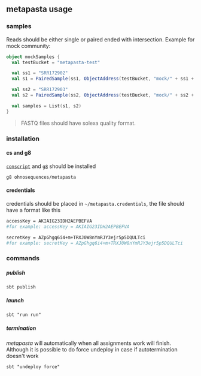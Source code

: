 ## metapasta usage

### samples
Reads should be either single or paired ended with intersection. Example for mock community:

```scala
object mockSamples {
  val testBucket = "metapasta-test"

  val ss1 = "SRR172902"
  val s1 = PairedSample(ss1, ObjectAddress(testBucket, "mock/" + ss1 + ".fastq"), ObjectAddress(testBucket, "mock/" + ss1 + ".fastq"))

  val ss2 = "SRR172903"
  val s2 = PairedSample(ss2, ObjectAddress(testBucket, "mock/" + ss2 + ".fastq"), ObjectAddress(testBucket, "mock/" + ss2 + ".fastq"))

  val samples = List(s1, s2)
}
```

> FASTQ files should have solexa quality format.

### installation

#### cs and g8
[`conscript`](https://github.com/n8han/conscript#installation) and [`g8`](https://github.com/n8han/giter8#installation) should be installed

```
g8 ohnosequences/metapasta
```

#### credentials

credentials should be placed in `~/metapasta.credentials`, the file should have a format like this

```bash
accessKey = AKIAIG23IDH2AEPBEFVA
#for example: accessKey = AKIAIG23IDH2AEPBEFVA

secretKey = AZpGhgq6i4+m+TRXJ0W8nYmRJY3ejr5p5DQULTci
#for example: secretKey = AZpGhgq6i4+m+TRXJ0W8nYmRJY3ejr5p5DQULTci
```

### commands 

##### publish

```
sbt publish
```


##### launch


```
sbt "run run"
```

##### termination

*metapasta* will automatically when all assignments work will finish. Although it is possible to do force undeploy in case if autotermination doesn't work

```
sbt "undeploy force"
```
